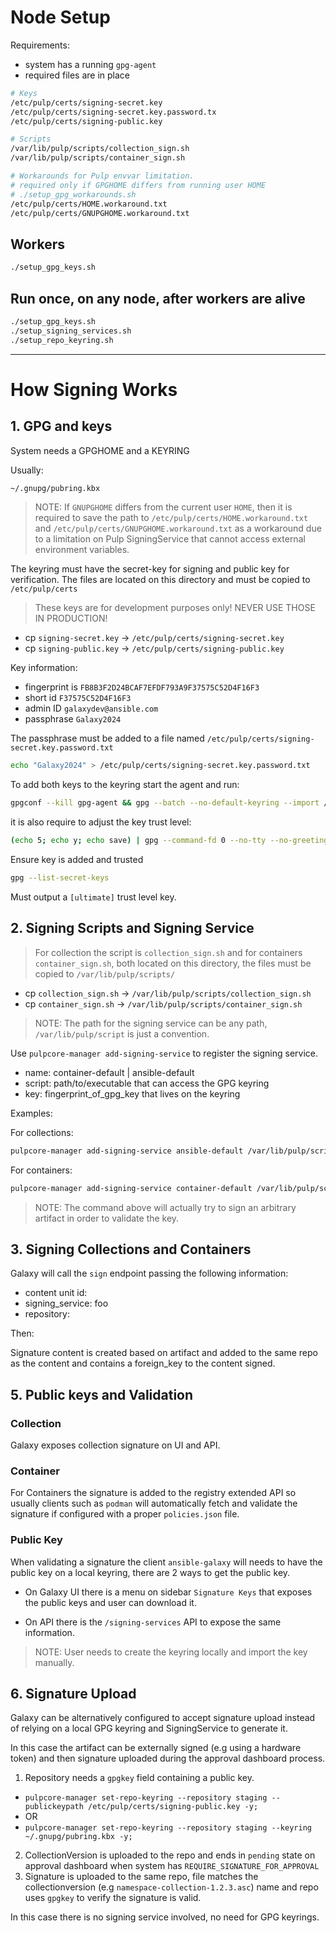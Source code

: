 # Node Setup

Requirements:

- system has a running `gpg-agent`
- required files are in place

```bash
# Keys
/etc/pulp/certs/signing-secret.key
/etc/pulp/certs/signing-secret.key.password.tx
/etc/pulp/certs/signing-public.key

# Scripts
/var/lib/pulp/scripts/collection_sign.sh
/var/lib/pulp/scripts/container_sign.sh

# Workarounds for Pulp envvar limitation.
# required only if GPGHOME differs from running user HOME
# ./setup_gpg_workarounds.sh
/etc/pulp/certs/HOME.workaround.txt
/etc/pulp/certs/GNUPGHOME.workaround.txt
```

## Workers

```bash
./setup_gpg_keys.sh
```

## Run once, on any node, after workers are alive

```bash
./setup_gpg_keys.sh
./setup_signing_services.sh
./setup_repo_keyring.sh
```

---

# How Signing Works

## 1. GPG and keys

System needs a GPGHOME and a KEYRING

Usually:

```bash
~/.gnupg/pubring.kbx
```

> NOTE: If `GNUPGHOME` differs from the current user `HOME`, then it is required to save the path to `/etc/pulp/certs/HOME.workaround.txt` and `/etc/pulp/certs/GNUPGHOME.workaround.txt` as a workaround due to a limitation on Pulp SigningService that cannot access external environment variables.

The keyring must have the secret-key for signing and public key for verification.
The files are located on this directory and must be copied to `/etc/pulp/certs`

> These keys are for development purposes only! NEVER USE THOSE IN PRODUCTION!

- cp `signing-secret.key` -> `/etc/pulp/certs/signing-secret.key`
- cp `signing-public.key` -> `/etc/pulp/certs/signing-public.key`

Key information:

- fingerprint is `FB8B3F2D24BCAF7EFDF793A9F37575C52D4F16F3`
- short id `F37575C52D4F16F3`
- admin ID `galaxydev@ansible.com`
- passphrase `Galaxy2024`

The passphrase must be added to a file named `/etc/pulp/certs/signing-secret.key.password.txt`

```bash
echo "Galaxy2024" > /etc/pulp/certs/signing-secret.key.password.txt
```

To add both keys to the keyring start the agent and run:

```bash
gpgconf --kill gpg-agent && gpg --batch --no-default-keyring --import /etc/pulp/certs/signing-secret.key;
```

it is also require to adjust the key trust level:

```bash
(echo 5; echo y; echo save) | gpg --command-fd 0 --no-tty --no-greeting -q --edit-key 'FB8B3F2D24BCAF7EFDF793A9F37575C52D4F16F3'
```

Ensure key is added and trusted

```bash
gpg --list-secret-keys
```

Must output a `[ultimate]` trust level key.


## 2. Signing Scripts and Signing Service

> For collection the script is `collection_sign.sh` and for containers `container_sign.sh`, both
> located on this directory, the files must be copied to `/var/lib/pulp/scripts/`

- cp `collection_sign.sh` -> `/var/lib/pulp/scripts/collection_sign.sh`
- cp `container_sign.sh` -> `/var/lib/pulp/scripts/container_sign.sh`

> NOTE: The path for the signing service can be any path, `/var/lib/pulp/script` is just a convention.

Use `pulpcore-manager add-signing-service` to register the signing service.

- name: container-default | ansible-default
- script: path/to/executable that can access the GPG keyring
- key: fingerprint_of_gpg_key that lives on the keyring

Examples:

For collections:

```bash
pulpcore-manager add-signing-service ansible-default /var/lib/pulp/scripts/collection_sign.sh F37575C52D4F16F3
```

For containers:

```bash
pulpcore-manager add-signing-service container-default /var/lib/pulp/scripts/container_sign.sh F37575C52D4F16F3 --class container:ManifestSigningService;
```

> NOTE: The command above will actually try to sign an arbitrary artifact in order to validate the key.

## 3. Signing Collections and Containers

Galaxy will call the `sign` endpoint passing the following information:

- content unit id: <id of pulp content wit artifact>
- signing_service: foo
- repository: <id of the repository>

Then:

Signature content is created based on artifact and added to the same
repo as the content and contains a foreign_key to the content signed.

## 5. Public keys and Validation

### Collection

Galaxy exposes collection signature on UI and API.

### Container

For Containers the signature is added to the registry extended API so usually
clients such as `podman` will automatically fetch and validate the signature
if configured with a proper `policies.json` file.

### Public Key

When validating a signature the client `ansible-galaxy` will needs to have
the public key on a local keyring, there are 2 ways to get the public key.

- On Galaxy UI there is a menu on sidebar `Signature Keys` that exposes
the public keys and user can download it.

- On API there is the `/signing-services` API to expose the same information.

> NOTE: User needs to create the keyring locally and import the key manually.

## 6. Signature Upload

Galaxy can be alternatively configured to accept signature upload instead
of relying on a local GPG keyring and SigningService to generate it.

In this case the artifact can be externally signed (e.g using a hardware token)
and then signature uploaded during the approval dashboard process.

1. Repository needs a `gpgkey` field containing a public key.
  * `pulpcore-manager set-repo-keyring --repository staging --publickeypath /etc/pulp/certs/signing-public.key -y;`
  * OR
  * `pulpcore-manager set-repo-keyring --repository staging --keyring ~/.gnupg/pubring.kbx -y;`
2. CollectionVersion is uploaded to the repo and ends in `pending` state on approval dashboard when system has `REQUIRE_SIGNATURE_FOR_APPROVAL`
3. Signature is uploaded to the same repo, file matches the collectionversion (e.g `namespace-collection-1.2.3.asc`) name and repo uses `gpgkey` to verify the signature is valid.

In this case there is no signing service involved, no need for GPG keyrings.
